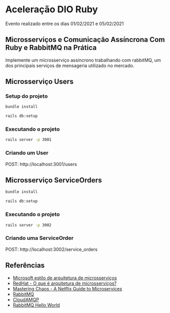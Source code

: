 # Aceleração DIO Ruby

Evento realizado entre os dias 01/02/2021 e 05/02/2021

## Microsserviços e Comunicação Assíncrona Com Ruby e RabbitMQ na Prática

Implemente um microsserviço assíncrono trabalhando com rabbitMQ, um dos principais serviços de mensageria utilizado no mercado.

## Microsserviço Users

### Setup do projeto

```sh
bundle install
```

```sh
rails db:setup
```

### Executando o projeto

```sh
rails server -p 3001
```

### Criando um User

POST:
http://localhost:3001/users

## Microsserviço ServiceOrders

```sh
bundle install
```

```sh
rails db:setup
```

### Executando o projeto

```sh
rails server -p 3002
```

### Criando uma ServiceOrder

POST:
http://localhost:3002/service_orders

## Referências

- [Microsoft estilo de arquitetura de microsserviços](https://docs.microsoft.com/pt-br/azure/architecture/guide/architecture-styles/microservices)
- [RedHat - O que é arquitetura de microsserviços?](https://www.redhat.com/pt-br/topics/microservices)
- [Mastering Chaos - A Netflix Guide to Microservices](https://www.youtube.com/watch?v=CZ3wIuvmHeM&ab_channel=InfoQ)
- [RabbitMQ](https://www.rabbitmq.com/)
- [CloudAMQP](https://www.cloudamqp.com/)
- [RabbitMQ Hello World](https://www.rabbitmq.com/tutorials/tutorial-one-ruby.html)
